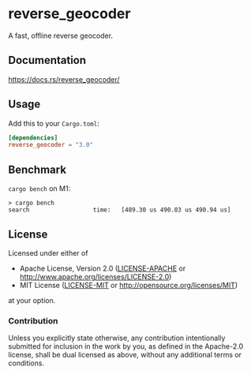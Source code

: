 reverse_geocoder
===
A fast, offline reverse geocoder.

## Documentation

https://docs.rs/reverse_geocoder/

## Usage

Add this to your `Cargo.toml`:

```toml
[dependencies]
reverse_geocoder = "3.0"
```

## Benchmark

`cargo bench` on M1:

```
> cargo bench
search                  time:   [489.30 us 490.03 us 490.94 us]
```

## License

Licensed under either of

 * Apache License, Version 2.0 ([LICENSE-APACHE](LICENSE-APACHE) or http://www.apache.org/licenses/LICENSE-2.0)
 * MIT License ([LICENSE-MIT](LICENSE-MIT) or http://opensource.org/licenses/MIT)

at your option.

### Contribution

Unless you explicitly state otherwise, any contribution intentionally submitted
for inclusion in the work by you, as defined in the Apache-2.0 license, shall be dual licensed as above, without any
additional terms or conditions.
